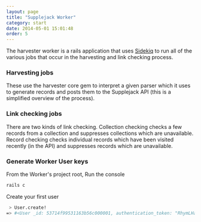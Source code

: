 ```yaml
---
layout: page
title: "Supplejack Worker"
category: start
date: 2014-05-01 15:01:48
order: 5
---
```


The harvester worker is a rails application that uses [Sidekiq](http://sidekiq.org/) to run all of the various jobs that occur in the harvesting and link checking process.

### Harvesting jobs
These use the harvester core gem to interpret a given parser which it uses to generate records and posts them to the Supplejack API (this is a simplified overview of the process).

### Link checking jobs
There are two kinds of link checking. Collection checking checks a few records from a collection and suppresses collections which are unavailable. Record checking checks individual records which have been visited recently (in the API) and suppresses records which are unavailable.

### Generate Worker User keys

From the Worker's project root, Run the console 

```ruby
rails c
```

Create your first user 

```bash
 > User.create!
=> #<User _id: 53714f99531163b56c000001, authentication_token: "RhymLHa9xRQGU8gyAYXP">
```
  
